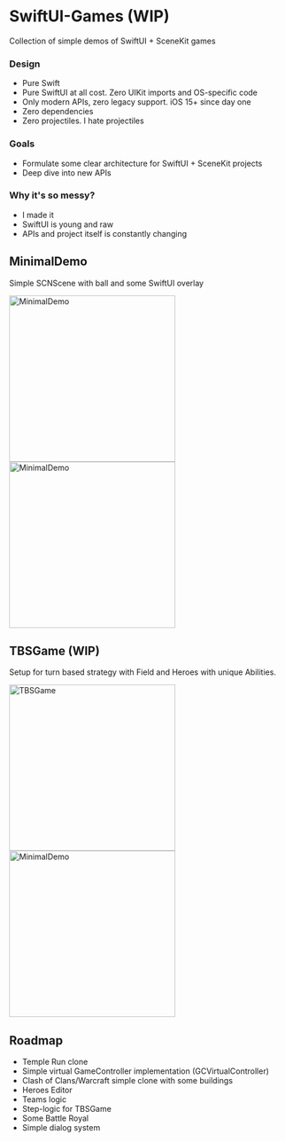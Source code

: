 # SwiftUI-Games (WIP)

Collection of simple demos of SwiftUI + SceneKit games

### Design
- Pure Swift
- Pure SwiftUI at all cost. Zero UIKit imports and OS-specific code
- Only modern APIs, zero legacy support. iOS 15+ since day one
- Zero dependencies
- Zero projectiles. I hate projectiles

### Goals
- Formulate some clear architecture for SwiftUI + SceneKit projects
- Deep dive into new APIs

### Why it's so messy?
- I made it
- SwiftUI is young and raw
- APIs and project itself is constantly changing

## MinimalDemo
Simple SCNScene with ball and some SwiftUI overlay

<p float="left">
<img src="https://i.imgur.com/TRA8q3Z.png" alt="MinimalDemo" height="300">
<img src="https://i.imgur.com/YFw4OP9.png" alt="MinimalDemo" height="300">
</p>

## TBSGame (WIP)
Setup for turn based strategy with Field and Heroes with unique Abilities.

<p float="left">
<img src="https://i.imgur.com/EmsgJld.png" alt="TBSGame" height="300">
<img src="https://i.imgur.com/Cic7cEa.png" alt="MinimalDemo" height="300">
</p>

## Roadmap
- Temple Run clone
- Simple virtual GameController implementation (GCVirtualController)
- Clash of Clans/Warcraft simple clone with some buildings
- Heroes Editor
- Teams logic
- Step-logic for TBSGame
- Some Battle Royal
- Simple dialog system
